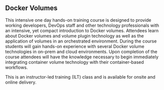 ## Docker Volumes

This intensive one day hands-on training course is designed to provide working developers, DevOps staff and other technology professionals with an intensive, yet compact introduction to Docker volumes. Attendees learn about Docker volumes and volume plugin technology as well as the application of volumes in an orchestrated environment. During the course students will gain hands-on experience with several Docker volume technologies in on-prem and cloud environments. Upon completion of the course attendees will have the knowledge necessary to begin immediately integrating container volume technology with their container-based workflows.

This is an instructor-led training (ILT) class and is available for onsite and online delivery.
